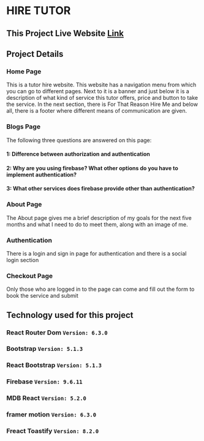 # HIRE TUTOR

## This Project Live Website [Link](https://hire-tutor-f0b91.web.app/)


## Project Details


### Home Page

This is a tutor hire website. This website has a navigation menu from which you can go to different pages. Next to it is a banner and just below it is a description of what kind of service this tutor offers, price and button to take the service. In the next section, there is For That Reason Hire Me and below all, there is a footer where different means of communication are given.

### Blogs Page

The following three questions are answered on this page:

#### 1: **Difference between authorization and authentication**
#### 2: **Why are you using firebase? What other options do you have to implement authentication?**
#### 3: **What other services does firebase provide other than authentication?**

### About Page

The About page gives me a brief description of my goals for the next five months and what I need to do to meet them, along with an image of me.

### Authentication 

There is a login and sign in page for authentication and there is a social login section

### Checkout Page 

Only those who are logged in to the page can come and fill out the form to book the service and submit



## Technology used for this project

### React Router Dom `Version: 6.3.0`
### Bootstrap `Version: 5.1.3`
### React Bootstrap `Version: 5.1.3`
### Firebase `Version: 9.6.11`
### MDB React `Version: 5.2.0`
### framer motion `Version: 6.3.0`
### Freact Toastify `Version: 8.2.0`
